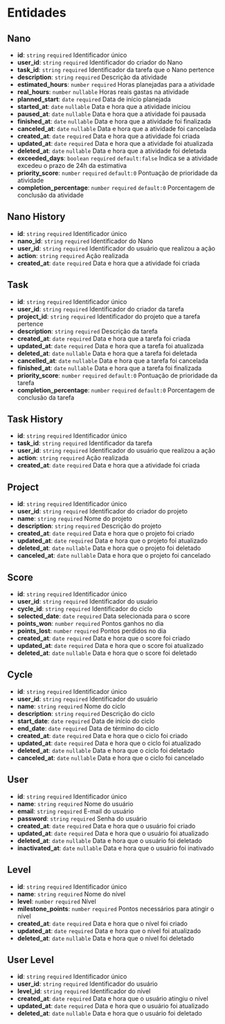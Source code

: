 # Entidades

## Nano

- **id**: `string` `required` Identificador único
- **user_id**: `string` `required` Identificador do criador do Nano
- **task_id**: `string` `required` Identificador da tarefa que o Nano pertence
- **description**: `string` `required` Descrição da atividade
- **estimated_hours**: `number` `required` Horas planejadas para a atividade
- **real_hours**: `number` `nullable` Horas reais gastas na atividade
- **planned_start**: `date` `required` Data de início planejada
- **started_at**: `date` `nullable` Data e hora que a atividade iniciou
- **paused_at**: `date` `nullable` Data e hora que a atividade foi pausada
- **finished_at**: `date` `nullable` Data e hora que a atividade foi finalizada
- **canceled_at**: `date` `nullable` Data e hora que a atividade foi cancelada
- **created_at**: `date` `required` Data e hora que a atividade foi criada
- **updated_at**: `date` `required` Data e hora que a atividade foi atualizada
- **deleted_at**: `date` `nullable` Data e hora que a atividade foi deletada
- **exceeded_days**: `boolean` `required` `default:false` Indica se a atividade excedeu o prazo de 24h da estimativa
- **priority_score**: `number` `required` `default:0` Pontuação de prioridade da atividade
- **completion_percentage**: `number` `required` `default:0` Porcentagem de conclusão da atividade

## Nano History

- **id**: `string` `required` Identificador único
- **nano_id**: `string` `required` Identificador do Nano
- **user_id**: `string` `required` Identificador do usuário que realizou a ação
- **action**: `string` `required` Ação realizada
- **created_at**: `date` `required` Data e hora que a atividade foi criada

## Task

- **id**: `string` `required` Identificador único
- **user_id**: `string` `required` Identificador do criador da tarefa
- **project_id**: `string` `required` Identificador do projeto que a tarefa pertence
- **description**: `string` `required` Descrição da tarefa
- **created_at**: `date` `required` Data e hora que a tarefa foi criada
- **updated_at**: `date` `required` Data e hora que a tarefa foi atualizada
- **deleted_at**: `date` `nullable` Data e hora que a tarefa foi deletada
- **cancelled_at**: `date` `nullable` Data e hora que a tarefa foi cancelada
- **finished_at**: `date` `nullable` Data e hora que a tarefa foi finalizada
- **priority_score**: `number` `required` `default:0` Pontuação de prioridade da tarefa
- **completion_percentage**: `number` `required` `default:0` Porcentagem de conclusão da tarefa

## Task History

- **id**: `string` `required` Identificador único
- **task_id**: `string` `required` Identificador da tarefa
- **user_id**: `string` `required` Identificador do usuário que realizou a ação
- **action**: `string` `required` Ação realizada
- **created_at**: `date` `required` Data e hora que a atividade foi criada

## Project

- **id**: `string` `required` Identificador único
- **user_id**: `string` `required` Identificador do criador do projeto
- **name**: `string` `required` Nome do projeto
- **description**: `string` `required` Descrição do projeto
- **created_at**: `date` `required` Data e hora que o projeto foi criado
- **updated_at**: `date` `required` Data e hora que o projeto foi atualizado
- **deleted_at**: `date` `nullable` Data e hora que o projeto foi deletado
- **canceled_at**: `date` `nullable` Data e hora que o projeto foi cancelado

## Score

- **id**: `string` `required` Identificador único
- **user_id**: `string` `required` Identificador do usuário
- **cycle_id**: `string` `required` Identificador do ciclo
- **selected_date**: `date` `required` Data selecionada para o score
- **points_won**: `number` `required` Pontos ganhos no dia
- **points_lost**: `number` `required` Pontos perdidos no dia
- **created_at**: `date` `required` Data e hora que o score foi criado
- **updated_at**: `date` `required` Data e hora que o score foi atualizado
- **deleted_at**: `date` `nullable` Data e hora que o score foi deletado

## Cycle

- **id**: `string` `required` Identificador único
- **user_id**: `string` `required` Identificador do usuário
- **name**: `string` `required` Nome do ciclo
- **description**: `string` `required` Descrição do ciclo
- **start_date**: `date` `required` Data de início do ciclo
- **end_date**: `date` `required` Data de término do ciclo
- **created_at**: `date` `required` Data e hora que o ciclo foi criado
- **updated_at**: `date` `required` Data e hora que o ciclo foi atualizado
- **deleted_at**: `date` `nullable` Data e hora que o ciclo foi deletado
- **canceled_at**: `date` `nullable` Data e hora que o ciclo foi cancelado

## User

- **id**: `string` `required` Identificador único
- **name**: `string` `required` Nome do usuário
- **email**: `string` `required` E-mail do usuário
- **password**: `string` `required` Senha do usuário
- **created_at**: `date` `required` Data e hora que o usuário foi criado
- **updated_at**: `date` `required` Data e hora que o usuário foi atualizado
- **deleted_at**: `date` `nullable` Data e hora que o usuário foi deletado
- **inactivated_at**: `date` `nullable` Data e hora que o usuário foi inativado

## Level

- **id**: `string` `required` Identificador único
- **name**: `string` `required` Nome do nível
- **level**: `number` `required` Nível
- **milestone_points**: `number` `required` Pontos necessários para atingir o nível
- **created_at**: `date` `required` Data e hora que o nível foi criado
- **updated_at**: `date` `required` Data e hora que o nível foi atualizado
- **deleted_at**: `date` `nullable` Data e hora que o nível foi deletado

## User Level

- **id**: `string` `required` Identificador único
- **user_id**: `string` `required` Identificador do usuário
- **level_id**: `string` `required` Identificador do nível
- **created_at**: `date` `required` Data e hora que o usuário atingiu o nível
- **updated_at**: `date` `required` Data e hora que o usuário foi atualizado
- **deleted_at**: `date` `nullable` Data e hora que o usuário foi deletado

